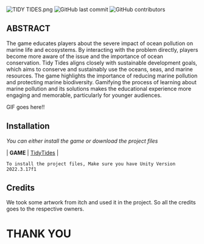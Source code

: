 
![TIDY TIDES.png](https://www.dropbox.com/scl/fi/i6xp4ll7xa1ma7qx0qoma/TIDY-TIDES.png?rlkey=vmq1agqhuwe5n1bunet9jk9sj&dl=0&raw=1)
![GitHub last commit](https://img.shields.io/github/last-commit/ItsM1KU/TidyTides)   ![GitHub contributors](https://img.shields.io/github/contributors/ItsM1KU/TidyTides) 


## ABSTRACT
The game educates players about the severe impact of ocean pollution on marine life and ecosystems. By interacting with the problem directly, players become more aware of the issue and the importance of ocean conservation.
Tidy Tides aligns closely with sustainable development goals, which aims to conserve and sustainably use the oceans, seas, and marine resources. The game highlights the importance of reducing marine pollution and protecting marine biodiversity. 
Gamifying the process of learning about marine pollution and its solutions makes the educational experience more engaging and memorable, particularly for younger audiences.



GIF goes here!!



## Installation
_You can either install the game or download the project files_

| **GAME** | [TidyTides](https://itsm1ku.itch.io/tidytides) |

```To install the project files, Make sure you have Unity Version 2022.3.17f1 ```

## Credits
We took some artwork from itch and used it in the project. So all the credits goes to the respective owners.


# THANK YOU





[//]: # (These are reference links used in the body of this note and get stripped out when the markdown processor does its job. There is no need to format nicely because it shouldn't be seen. Thanks SO - http://stackoverflow.com/questions/4823468/store-comments-in-markdown-syntax)

   [dill]: <https://github.com/joemccann/dillinger>
   [git-repo-url]: <https://github.com/joemccann/dillinger.git>
   [john gruber]: <http://daringfireball.net>
   [df1]: <http://daringfireball.net/projects/markdown/>
   [markdown-it]: <https://github.com/markdown-it/markdown-it>
   [Ace Editor]: <http://ace.ajax.org>
   [node.js]: <http://nodejs.org>
   [Twitter Bootstrap]: <http://twitter.github.com/bootstrap/>
   [jQuery]: <http://jquery.com>
   [@tjholowaychuk]: <http://twitter.com/tjholowaychuk>
   [express]: <http://expressjs.com>
   [AngularJS]: <http://angularjs.org>
   [Gulp]: <http://gulpjs.com>

   [PlDb]: <https://github.com/joemccann/dillinger/tree/master/plugins/dropbox/README.md>
   [PlGh]: <https://github.com/joemccann/dillinger/tree/master/plugins/github/README.md>
   [PlGd]: <https://github.com/joemccann/dillinger/tree/master/plugins/googledrive/README.md>
   [PlOd]: <https://github.com/joemccann/dillinger/tree/master/plugins/onedrive/README.md>
   [PlMe]: <https://github.com/joemccann/dillinger/tree/master/plugins/medium/README.md>
   [PlGa]: <https://github.com/RahulHP/dillinger/blob/master/plugins/googleanalytics/README.md>

